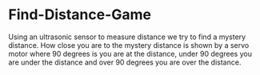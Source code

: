 # Find-Distance-Game
Using an ultrasonic sensor to measure distance we try to find a mystery distance. How close you are to the mystery distance is shown by a servo motor where 90 degrees is you are at the distance, under 90 degrees you are under the distance and over 90 degrees you are over the distance.
